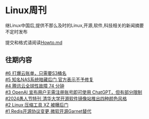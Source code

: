 # Linux周刊
继Linux中国后,提供不那么及时的Linux,开源,软件,科技相关的新闻摘要   
不定时发布   

提交和格式请阅读[Howto.md](https://github.com/ssdomei232/Linux-weekly/blob/master/Howto.md)   


## 往期内容
[#6 打爆云账单，只需要S3桶名](https://github.com/ssdomei232/Linux-weekly/blob/main/docs/2024/2024-6.md)   
[#5 知名NAS系统暗藏后门,官方表示不予修复](https://github.com/ssdomei232/Linux-weekly/blob/main/docs/2024/2024-5.md)     
[#4 腾讯云全球性故障 74 分钟](https://github.com/ssdomei232/Linux-weekly/blob/main/docs/2024/2024-4.md)   
[#3 OpenAI 宣布用户无需注册账号即可使用 ChatGPT，但有部分限制](https://github.com/ssdomei232/Linux-weekly/blob/main/docs/2024/2024-3.md)   
[#2024愚人节特刊 清华大学开源软件镜像站推出四种颜色风格](https://github.com/ssdomei232/Linux-weekly/blob/main/docs/2024/Fool.md)    
[#2 Linux 压缩工具 XZ 被曝后门](https://github.com/ssdomei232/Linux-weekly/blob/main/docs/2024/2024-2.md)   
[#1 Redis开源协议变更,微软开源Garnet替代](https://github.com/ssdomei232/Linux-weekly/blob/main/docs/2024/2024-1.md)   
